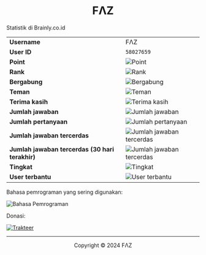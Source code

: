 <h1 align="center">FΛZ</h1>

Statistik di Brainly.co.id

<table>
  <tr>
    <td><b>Username&nbsp;&nbsp;&nbsp;</b></td>
    <td>FΛZ</td>
  </tr>
  <tr>
    <td><b>User ID</b></td>
    <td><code>58027659</code></td>
  </tr>
  <tr>
    <td><b>Point</b></td>
    <td><img src="https://custom-icon-badges.demolab.com/badge/-7.263-8aadf4?labelColor=302d41&logo=point&logoColor=d9e0ee&style=for-the-badge" alt="Point"/></td>
  </tr>
  <tr>
    <td><b>Rank</b></td>
    <td><img src="https://custom-icon-badges.demolab.com/badge/-Terpelajar-f4dbd6?labelColor=302d41&logo=trophy&logoColor=d9e0ee&style=for-the-badge" alt="Rank"/></td>
  </tr>
  <tr>
    <td><b>Bergabung</b></td>
    <td><img src="https://custom-icon-badges.demolab.com/badge/-1%20Maret%202024-494d64?labelColor=302d41&logo=clock&logoColor=d9e0ee&style=for-the-badge" alt="Bergabung"/></td>
  </tr>
  <tr>
    <td><b>Teman</b></td>
    <td><img src="https://custom-icon-badges.demolab.com/badge/-6-8bd5ca?labelColor=302d41&logo=user-group&logoColor=d9e0ee&style=for-the-badge" alt="Teman"/></td>
  </tr>
  <tr>
    <td><b>Terima kasih</b></td>
    <td><img src="https://custom-icon-badges.demolab.com/badge/-76-ed8796?labelColor=302d41&logo=love&logoColor=d9e0ee&style=for-the-badge" alt="Terima kasih"/></td>
  </tr>
  <tr>
    <td><b>Jumlah jawaban</b></td>
    <td><img src="https://custom-icon-badges.demolab.com/badge/-140-a6da95?labelColor=302d41&logo=answer&logoColor=d9e0ee&style=for-the-badge" alt="Jumlah jawaban"/></td>
  </tr>
  <tr>
    <td><b>Jumlah pertanyaan</b></td>
    <td><img src="https://custom-icon-badges.demolab.com/badge/-0-7dc4e4?labelColor=302d41&logo=question&logoColor=d9e0ee&style=for-the-badge" alt="Jumlah pertanyaan"/></td>
  </tr>
  <tr>
    <td><b>Jumlah jawaban tercerdas</b></td>
    <td><img src="https://custom-icon-badges.demolab.com/badge/-5-eed49f?labelColor=302d41&logo=brilliant&logoColor=d9e0ee&style=for-the-badge" alt="Jumlah jawaban tercerdas"/></td>
  </tr>
  <tr>
    <td><b>Jumlah jawaban tercerdas (30 hari terakhir)</b></td>
    <td><img src="https://custom-icon-badges.demolab.com/badge/-5-b7bdf8?labelColor=302d41&logo=brilliant&logoColor=d9e0ee&style=for-the-badge" alt="Jumlah jawaban tercerdas"/></td>
  </tr>
  <tr>
    <td><b>Tingkat</b></td>
    <td><img src="https://custom-icon-badges.demolab.com/badge/-Sekolah%20Menengah%20Atas-c6a0f6?labelColor=302d41&logo=graduation-outline&logoColor=d9e0ee&style=for-the-badge" alt="Tingkat"/></td>
  </tr>
  <tr>
    <td><b>User terbantu</b></td>
    <td><img src="https://custom-icon-badges.demolab.com/badge/-1,4RB-f5bde6?labelColor=302d41&logo=user&logoColor=d9e0ee&style=for-the-badge" alt="User terbantu"/></td>
  </tr>
</table>

Bahasa pemrograman yang sering digunakan:

![Bahasa Pemrograman](https://github-readme-stats.vercel.app/api/top-langs?username=f-lambda-z&locale=id&title_color=8bd5ca&text_color=cad3f5&icon_color=c6a0f6&bg_color=24273a&langs_count=20&layout=donut-vertical&hide_border=false)

Donasi:

[![Trakteer](https://custom-icon-badges.demolab.com/badge/Trakteer-Donasi-ed8796?labelColor=302d41&logo=trakteerid&logoColor=d9e0ee&style=for-the-badge)](https://trakteer.id/f-lambda-z)

---

<p align="center">Copyright © 2024 FΛZ</p>
